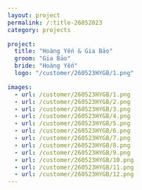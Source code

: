 ```yaml
---
layout: project
permalink: /:title-26052023
category: projects

project:
  title: "Hoàng Yến & Gia Bảo"
  groom: "Gia Bảo"
  bride: "Hoàng Yến"
  logo: "/customer/260523HYGB/1.png"

images:
  - url: /customer/260523HYGB/1.png
  - url: /customer/260523HYGB/2.png
  - url: /customer/260523HYGB/3.png
  - url: /customer/260523HYGB/4.png
  - url: /customer/260523HYGB/5.png
  - url: /customer/260523HYGB/6.png
  - url: /customer/260523HYGB/7.png
  - url: /customer/260523HYGB/8.png
  - url: /customer/260523HYGB/9.png
  - url: /customer/260523HYGB/10.png
  - url: /customer/260523HYGB/11.png
  - url: /customer/260523HYGB/12.png
---
```

